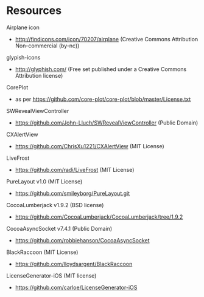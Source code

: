 Resources
=========
Airplane icon
- http://findicons.com/icon/70207/airplane (Creative Commons Attribution Non-commercial (by-nc))

glypish-icons
- http://glyphish.com/ (Free set published under a Creative Commons Attribution license)

CorePlot
- as per https://github.com/core-plot/core-plot/blob/master/License.txt

SWRevealViewController
- https://github.com/John-Lluch/SWRevealViewController (Public Domain)

CXAlertView
 - https://github.com/ChrisXu1221/CXAlertView (MIT License)
 
LiveFrost
 - https://github.com/radi/LiveFrost (MIT License)

PureLayout v1.0 (MIT License)
 - https://github.com/smileyborg/PureLayout.git

CocoaLumberjack v1.9.2 (BSD license)
 - https://github.com/CocoaLumberjack/CocoaLumberjack/tree/1.9.2
 
CocoaAsyncSocket v7.4.1 (Public Domain)
 - https://github.com/robbiehanson/CocoaAsyncSocket
 
BlackRaccoon (MIT License)
 - https://github.com/lloydsargent/BlackRaccoon

LicenseGenerator-iOS (MIT license)
 - https://github.com/carloe/LicenseGenerator-iOS
